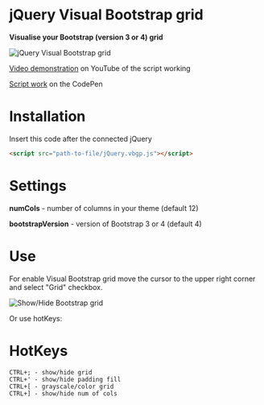 # jQuery Visual Bootstrap grid

**Visualise your Bootstrap (version 3 or 4) grid**

![jQuery Visual Bootstrap grid](http://andrey.kubakh.ru/sites/default/files/styles/simplecrop_aspectratio/public/visual-bootstrap-grid_0.jpg)

[Video demonstration](https://www.youtube.com/watch?v=YptWol1mQN0) on YouTube of the script working

[Script work](https://codepen.io/PixelSPB/pen/dQMMEp) on the CodePen

	
# Installation

Insert this code after the connected jQuery

```html
<script src="path-to-file/jQuery.vbgp.js"></script>
```

	
# Settings
	
**numCols** - number of columns in your theme (default 12)

**bootstrapVersion** - version of Bootstrap 3 or 4 (default 4)

# Use

For enable Visual Bootstrap grid move the cursor to the upper right corner and select "Grid" checkbox.

![Show/Hide Bootstrap grid](http://kubakh.ru/use_vbgp.gif)

Or use hotKeys:
	
# HotKeys

	CTRL+; - show/hide grid
	CTRL+' - show/hide padding fill
	CTRL+[ - grayscale/color grid
	CTRL+] - show/hide num of cols
